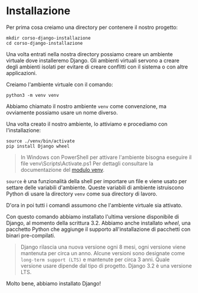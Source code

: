 # Installazione

Per prima cosa creiamo una directory per contenere il nostro progetto:

```shell
mkdir corso-django-installazione
cd corso-django-installazione
```

Una volta entrati nella nostra directory possiamo creare un ambiente virtuale dove installeremo
Django. Gli ambienti virtuali servono a creare degli ambienti isolati per evitare di creare conflitti
con il sistema o con altre applicazioni.

Creiamo l'ambiente virtuale con il comando:

```shell
python3 -m venv venv
```

Abbiamo chiamato il nostro ambiente `venv` come convenzione, ma ovviamente possiamo usare un nome
diverso.

Una volta creato il nostro ambiente, lo attiviamo e procediamo con l'installazione:

```shell
source ./venv/bin/activate
pip install Django wheel
```

> In Windows con PowerShell per attivare l'ambiente bisogna eseguire il file venv\Scripts\Activate.ps1
> Per dettagli consultare la documentazione del
> [modulo venv](https://docs.python.org/3/library/venv.html).

`source` è una funzionalità della shell per importare un file e viene usato per settare delle variabili
d'ambiente. Queste variabili di ambiente istruiscono Python di usare la directory `venv` come
sua directory di lavoro.

D'ora in poi tutti i comandi assumono che l'ambiente virtuale sia attivato.

Con questo comando abbiamo installato l'ultima versione disponibile di Django, al momento della
scrittura 3.2. Abbiamo anche installato *wheel*, una pacchetto Python che aggiunge il supporto
all'installazione di pacchetti con binari pre-compilati.

> Django rilascia una nuova versione ogni 8 mesi, ogni versione viene mantenuta per circa un anno.
> Alcune versioni sono designate come `long-term support (LTS)` e mantenute per circa 3 anni.
> Quale versione usare dipende dal tipo di progetto. Django 3.2 è una versione LTS.

Molto bene, abbiamo installato Django!

